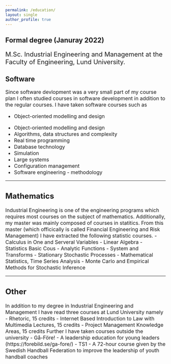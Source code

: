 ```yaml
---
permalink: /education/
layout: single
author_profile: true
--- 
```


<h2>Formal degree (Januray 2022)</h2>
<p style="font-size:20px;">M.Sc. Industrial Engineering and Management at the Faculty of Engineering, Lund University. </p> 
 
<h2>Software</h2>
<span style="font-size: 16px; line-height: normal;">
Since software devlopment was a very small part of my course plan I often studied courses in software development in addition to the regular courses. I have taken software courses such as
<ul style="font-size: 16px;">
 <li>Object-oriented modelling and design  </li>
</ul>  

 - Object-oriented modelling and design 
 - Algorithms, data structures and complexity
 - Real time programming 
 - Database technology 
 - Simulation 
 - Large systems 
 - Configuration management 
 - Software engineering - methodology

---

## Mathematics
<span style="font-size: 16px; line-height: normal;">
Industrial Engineering is one of the engineering programs which requires most courses on the subject of mathematics. Additionally, my master was mainly composed of courses in statitics. 
From this master (which officically is called Financial Engineering and Risk Management) I have extracted the following statistic courses.
- Calculus in One and Serveral Variables
- Linear Algebra
- Statistics Basic Cous
- Analytic Functions
- System and Transforms
- Stationary Stochastic Processes
- Mathematical Statistics, Time Series Analysis
- Monte Carlo and Empirical Methods for Stochastic Inference

---

## Other 
<span style="font-size: 16px; line-height: normal;">
In addition to my degree in Industrial Engineering and Management I have read three courses at Lund University namely </span>
- Rhetoric, 15 credits
- Internet Based Introduction to Law with Multimedia Lectures, 15 credits
- Project Management Knowledge Areas, 15 credits

<span style="font-size: 16px; line-height: normal;">
Further I have taken courses outside the university </span>
- Gå-Före! - A leadership education for young leaders (https://forebild.se/ga-fore/) 
- TS1 - A 72-hour course given by the Swedish Handball Federation to improve the leadership of youth handball coaches

